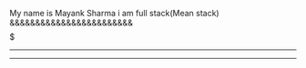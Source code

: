 My name is Mayank Sharma
i am full stack(Mean stack)
&&&&&&&&&&&&&&&&&&&&&&&&
$$$$$$$$$$$$$$$$$$$$$$$$$
_________________________
-------------------------
